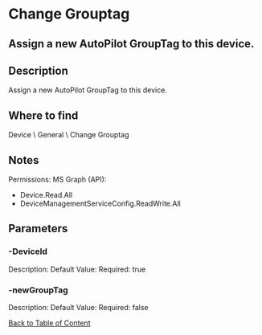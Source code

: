 # Change Grouptag

## Assign a new AutoPilot GroupTag to this device.

## Description
Assign a new AutoPilot GroupTag to this device.

## Where to find
Device \ General \ Change Grouptag

## Notes
Permissions: 
MS Graph (API):
- Device.Read.All
- DeviceManagementServiceConfig.ReadWrite.All

## Parameters
### -DeviceId
Description: 
Default Value: 
Required: true

### -newGroupTag
Description: 
Default Value: 
Required: false


[Back to Table of Content](../../../README.md)

